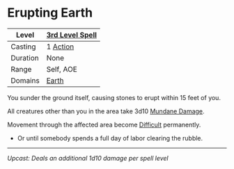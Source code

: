 # Erupting Earth

| Level    | [3rd Level Spell](3rd%20Level%20Spells.md)        |
| -------- | --------------------------------------------------- |
| Casting  | 1 [Action](../../../../Game%20Procedures/Action.md) |
| Duration | None                                                |
| Range    | Self, AOE                                           |
| Domains  | [Earth](../../../Spell%20Domains/Earth.md)          |

You sunder the ground itself, causing stones to erupt within 15 feet of you.

All creatures other than you in the area take 3d10 [Mundane Damage](../../../../Damage%20Types/Mundane%20Damage.md).

Movement through the affected area become [Difficult](../../../../Game%20Procedures/Movement.md#Difficult%20Movement) permanently.
- Or until somebody spends a full day of labor clearing the rubble.

---
*Upcast: Deals an additional 1d10 damage per spell level*